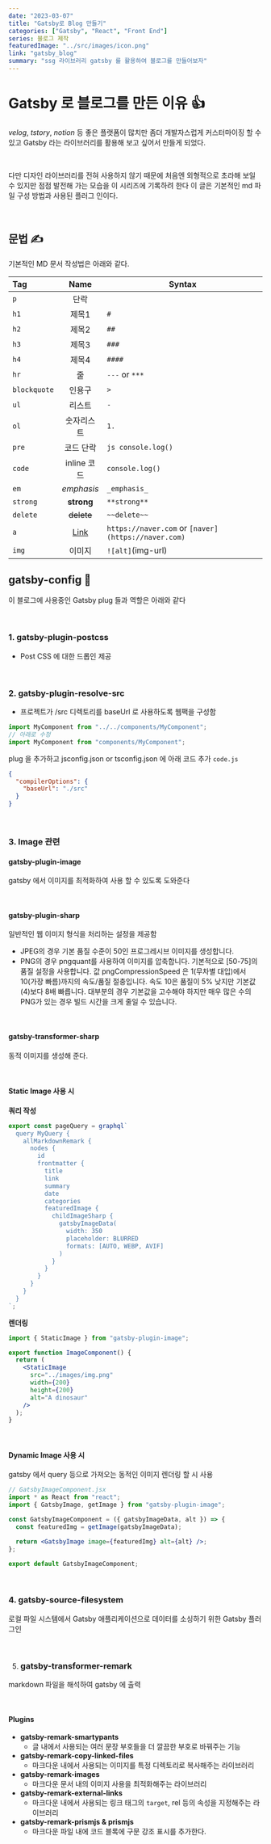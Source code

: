 ```yaml
---
date: "2023-03-07"
title: "Gatsby로 Blog 만들기"
categories: ["Gatsby", "React", "Front End"]
series: 블로그 제작
featuredImage: "../src/images/icon.png"
link: "gatsby_blog"
summary: "ssg 라이브러리 gatsby 를 활용하여 블로그를 만들어보자"
---
```


# Gatsby 로 블로그를 만든 이유 👍

_velog_, _tstory_, _notion_ 등 좋은 플랫폼이 많치만 좀더 개발자스럽게 커스터마이징 할 수 있고 Gatsby 라는 라이브러리를 활용해 보고 싶어서 만들게 되었다.

<br/>

다만 디자인 라이브러리를 전혀 사용하지 않기 때문에 처음엔 외형적으로 초라해 보일 수 있지만 점점 발전해 가는 모습을 이 시리즈에 기록하려 한다 이 글은 기본적인 md 파일 구성 방법과 사용된 플러그 인이다.

<br/>

## 문법 ✍️

기본적인 MD 문서 작성법은 아래와 같다.

| Tag          |           Name            | Syntax                                              |
| :----------- | :-----------------------: | --------------------------------------------------- |
| `p`          |           단락            |                                                     |
| `h1`         |           제목1           | `#`                                                 |
| `h2`         |           제목2           | `##`                                                |
| `h3`         |           제목3           | `###`                                               |
| `h4`         |           제목4           | `####`                                              |
| `hr`         |            줄             | `---` or `***`                                      |
| `blockquote` |          인용구           | `>`                                                 |
| `ul`         |          리스트           | `-`                                                 |
| `ol`         |        숫자리스트         | `1.`                                                |
| `pre`        |         코드 단락         | `js console.log()`                                  |
| `code`       |        inline 코드        | `console.log()`                                     |
| `em`         |        _emphasis_         | `_emphasis_`                                        |
| `strong`     |        **strong**         | `**strong**`                                        |
| `delete`     |        ~~delete~~         | `~~delete~~`                                        |
| `a`          | [Link](https://naver.com) | `https://naver.com` or `[naver](https://naver.com)` |
| `img`        |          이미지           | `![alt]`(img-url)                                   |

## gatsby-config 💼

이 블로그에 사용중인 Gatsby plug 들과 역할은 아래와 같다

<br/>

### 1. gatsby-plugin-postcss

- Post CSS 에 대한 드롭인 제공

<br/>

### 2. gatsby-plugin-resolve-src

- 프로젝트가 /src 디렉토리를 baseUrl 로 사용하도록 웹팩을 구성함

```js
import MyComponent from "../../components/MyComponent";
// 아래로 수정
import MyComponent from "components/MyComponent";
```

plug 을 추가하고 jsconfig.json or tsconfig.json 에 아래 코드 추가 `code.js`

```json
{
  "compilerOptions": {
    "baseUrl": "./src"
  }
}
```

<br/>

### 3. Image 관련

#### gatsby-plugin-image

gatsby 에서 이미지를 최적화하여 사용 할 수 있도록 도와준다

<br/>

#### gatsby-plugin-sharp

일반적인 웹 이미지 형식을 처리하는 설정을 제공함

- JPEG의 경우 기본 품질 수준이 50인 프로그레시브 이미지를 생성합니다.
- PNG의 경우 pngquant를 사용하여 이미지를 압축합니다. 기본적으로 [50-75]의 품질 설정을 사용합니다. 값 pngCompressionSpeed 은 1(무차별 대입)에서 10(가장 빠름)까지의 속도/품질 절충입니다. 속도 10은 품질이 5% 낮지만 기본값(4)보다 8배 빠릅니다. 대부분의 경우 기본값을 고수해야 하지만 매우 많은 수의 PNG가 있는 경우 빌드 시간을 크게 줄일 수 있습니다.

<br/>

#### gatsby-transformer-sharp

동적 이미지를 생성해 준다.

<br/>

#### Static Image 사용 시

**쿼리 작성**

```js
export const pageQuery = graphql`
  query MyQuery {
    allMarkdownRemark {
      nodes {
        id
        frontmatter {
          title
          link
          summary
          date
          categories
          featuredImage {
            childImageSharp {
              gatsbyImageData(
                width: 350
                placeholder: BLURRED
                formats: [AUTO, WEBP, AVIF]
              )
            }
          }
        }
      }
    }
  }
`;
```

**렌더링**

```jsx
import { StaticImage } from "gatsby-plugin-image";

export function ImageComponent() {
  return (
    <StaticImage
      src="../images/img.png"
      width={200}
      height={200}
      alt="A dinosaur"
    />
  );
}
```

<br/>

#### Dynamic Image 사용 시

gatsby 에서 query 등으로 가져오는 동적인 이미지 렌더링 할 시 사용

```jsx
// GatsbyImageComponent.jsx
import * as React from "react";
import { GatsbyImage, getImage } from "gatsby-plugin-image";

const GatsbyImageComponent = ({ gatsbyImageData, alt }) => {
  const featuredImg = getImage(gatsbyImageData);

  return <GatsbyImage image={featuredImg} alt={alt} />;
};

export default GatsbyImageComponent;
```

<br/>

### 4. gatsby-source-filesystem

로컬 파일 시스템에서 Gatsby 애플리케이션으로 데이터를 소싱하기 위한 Gatsby 플러그인

<br/>

5. ### gatsby-transformer-remark

markdown 파일을 해석하여 gatsby 에 출력

<br/>

#### Plugins

- **gatsby-remark-smartypants**
  - 글 내에서 사용되는 여러 문장 부호들을 더 깔끔한 부호로 바꿔주는 기능
- **gatsby-remark-copy-linked-files**
  - 마크다운 내에서 사용되는 이미지를 특정 디렉토리로 복사해주는 라이브러리
- **gatsby-remark-images**
  - 마크다운 문서 내의 이미지 사용을 최적화해주는 라이브러리
- **gatsby-remark-external-links**
  - 마크다운 내에서 사용되는 링크 태그의 `target`, rel 등의 속성을 지정해주는 라이브러리
- **gatsby-remark-prismjs & prismjs**
  - 마크다운 파일 내에 코드 블록에 구문 강조 표시를 추가한다.

